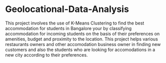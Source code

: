 # Geolocational-Data-Analysis


This project involves the use of K-Means Clustering to find the best accommodation for students in Bangalore your by classifying accommodation for incoming students on the basis of their preferences on amenities, budget and proximity to the location.
This project helps various restaurants owners and other accomodation business owner in finding new customers and also the students who are looking for accomodations in a new city according to their preferences.
